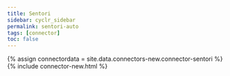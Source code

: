 ```yaml
---
title: Sentori
sidebar: cyclr_sidebar
permalink: sentori-auto
tags: [connector]
toc: false
---
```

{% assign connectordata = site.data.connectors-new.connector-sentori %}
{% include connector-new.html %}	